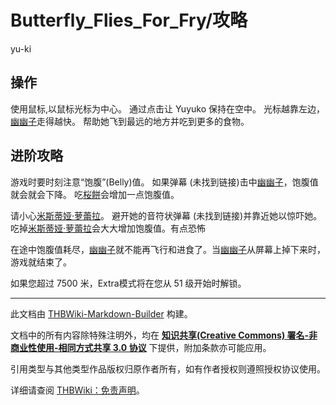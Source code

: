 # Butterfly_Flies_For_Fry/攻略

<!-- source html: G:\repos\THBWiki-Markdown-Builder\THBWikiMarkdown\Temp\main\a\a8\ns0%3AButterfly_Flies_For_Fry%2F%E6%94%BB%E7%95%A5.html -->

yu-ki

## 操作
  
使用鼠标,以鼠标光标为中心。 通过点击让 Yuyuko 保持在空中。 光标越靠左边，[幽幽子](./西行寺幽幽子.md)走得越快。 帮助她飞到最远的地方并吃到更多的食物。  

[](./文件-Bfff.png.md)
  

## 进阶攻略
  
游戏时要时刻注意“饱腹”(Belly)值。 如果弹幕 (未找到链接)击中[幽幽子](./西行寺幽幽子.md)，饱腹值就会就会下降。 吃[桜餅](https://en.wiktionary.org/wiki/桜餅)会增加一点饱腹值。  
 
请小心[米斯蒂娅·萝蕾拉](./米斯蒂娅·萝蕾拉.md)。 避开她的音符状弹幕 (未找到链接)并靠近她以惊吓她。 吃掉[米斯蒂娅·萝蕾拉](./米斯蒂娅·萝蕾拉.md)会大大增加饱腹值。有点恐怖  

在途中饱腹值耗尽，[幽幽子](./西行寺幽幽子.md)就不能再飞行和进食了。当[幽幽子](./西行寺幽幽子.md)从屏幕上掉下来时，游戏就结束了。  

如果您超过 7500 米，Extra模式将在您从 51 级开始时解锁。
  





---

此文档由 [THBWiki-Markdown-Builder](https://github.com/Delsin-Yu/THBWiki-Markdown-Builder) 构建。

文档中的所有内容除特殊注明外，均在 [**知识共享(Creative Commons) 署名-非商业性使用-相同方式共享 3.0 协议**](https://creativecommons.org/licenses/by-sa/3.0/deed.zh-hans) 下提供，附加条款亦可能应用。

引用类型与其他类型作品版权归原作者所有，如有作者授权则遵照授权协议使用。

详细请查阅 [THBWiki：免责声明](https://thbwiki.cc/THBWiki:%E5%85%8D%E8%B4%A3%E5%A3%B0%E6%98%8E)。

